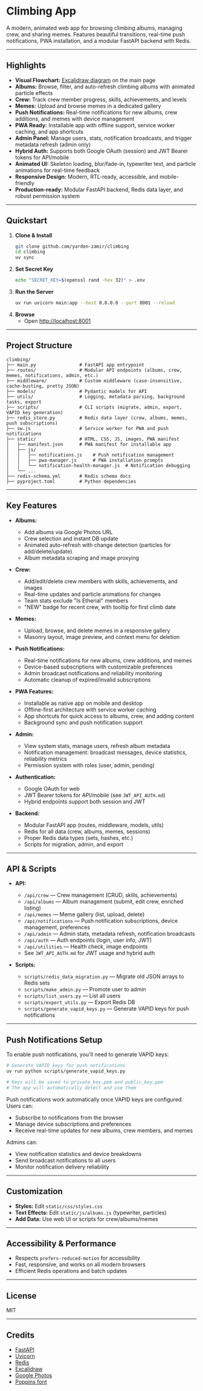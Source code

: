 # Climbing App

A modern, animated web app for browsing climbing albums, managing crew, and sharing memes. Features beautiful transitions, real-time push notifications, PWA installation, and a modular FastAPI backend with Redis.

---

## Highlights

- **Visual Flowchart:** [Excalidraw diagram](https://link.excalidraw.com/readonly/AtAowLIPvMThzN3XHsEf) on the main page
- **Albums:** Browse, filter, and auto-refresh climbing albums with animated particle effects
- **Crew:** Track crew member progress, skills, achievements, and levels
- **Memes:** Upload and browse memes in a dedicated gallery
- **Push Notifications:** Real-time notifications for new albums, crew additions, and memes with device management
- **PWA Ready:** Installable app with offline support, service worker caching, and app shortcuts
- **Admin Panel:** Manage users, stats, notification broadcasts, and trigger metadata refresh (admin only)
- **Hybrid Auth:** Supports both Google OAuth (session) and JWT Bearer tokens for API/mobile
- **Animated UI:** Skeleton loading, blur/fade-in, typewriter text, and particle animations for real-time feedback
- **Responsive Design:** Modern, RTL-ready, accessible, and mobile-friendly
- **Production-ready:** Modular FastAPI backend, Redis data layer, and robust permission system

---

## Quickstart

1. **Clone & Install**
    ```bash
    git clone github.com/yarden-zamir/climbing
    cd climbing
    uv sync
    ```
2. **Set Secret Key**
    ```bash
    echo "SECRET_KEY=$(openssl rand -hex 32)" > .env
    ```
3. **Run the Server**
    ```bash
    uv run uvicorn main:app --host 0.0.0.0 --port 8001 --reload
    ```
4. **Browse**
    - Open [http://localhost:8001](http://localhost:8001)

---

## Project Structure

```
climbing/
├── main.py                # FastAPI app entrypoint
├── routes/                # Modular API endpoints (albums, crew, memes, notifications, admin, etc.)
├── middleware/            # Custom middleware (case-insensitive, cache-busting, pretty JSON)
├── models/                # Pydantic models for API
├── utils/                 # Logging, metadata parsing, background tasks, export
├── scripts/               # CLI scripts (migrate, admin, export, VAPID key generation)
├── redis_store.py         # Redis data layer (crew, albums, memes, push subscriptions)
├── sw.js                  # Service worker for PWA and push notifications
├── static/                # HTML, CSS, JS, images, PWA manifest
│   ├── manifest.json      # PWA manifest for installable app
│   ├── js/
│   │   ├── notifications.js    # Push notification management
│   │   ├── pwa-manager.js      # PWA installation prompts
│   │   └── notification-health-manager.js  # Notification debugging
│   └── ...
├── redis-schema.yml       # Redis schema docs
├── pyproject.toml         # Python dependencies
```

---

## Key Features

- **Albums:**
  - Add albums via Google Photos URL
  - Crew selection and instant DB update
  - Animated auto-refresh with change detection (particles for add/delete/update)
  - Album metadata scraping and image proxying

- **Crew:**
  - Add/edit/delete crew members with skills, achievements, and images
  - Real-time updates and particle animations for changes
  - Team stats exclude "Is Etherial" members
  - "NEW" badge for recent crew, with tooltip for first climb date

- **Memes:**
  - Upload, browse, and delete memes in a responsive gallery
  - Masonry layout, image preview, and context menu for deletion

- **Push Notifications:**
  - Real-time notifications for new albums, crew additions, and memes
  - Device-based subscriptions with customizable preferences
  - Admin broadcast notifications and reliability monitoring
  - Automatic cleanup of expired/invalid subscriptions

- **PWA Features:**
  - Installable as native app on mobile and desktop
  - Offline-first architecture with service worker caching
  - App shortcuts for quick access to albums, crew, and adding content
  - Background sync and push notification support

- **Admin:**
  - View system stats, manage users, refresh album metadata
  - Notification management: broadcast messages, device statistics, reliability metrics
  - Permission system with roles (user, admin, pending)

- **Authentication:**
  - Google OAuth for web
  - JWT Bearer tokens for API/mobile (see `JWT_API_AUTH.md`)
  - Hybrid endpoints support both session and JWT

- **Backend:**
  - Modular FastAPI app (routes, middleware, models, utils)
  - Redis for all data (crew, albums, memes, sessions)
  - Proper Redis data types (sets, hashes, etc.)
  - Scripts for migration, admin, and export

---

## API & Scripts

- **API:**
  - `/api/crew` — Crew management (CRUD, skills, achievements)
  - `/api/albums` — Album management (submit, edit crew, enriched listing)
  - `/api/memes` — Meme gallery (list, upload, delete)
  - `/api/notifications` — Push notification subscriptions, device management, preferences
  - `/api/admin` — Admin stats, metadata refresh, notification broadcasts
  - `/api/auth` — Auth endpoints (login, user info, JWT)
  - `/api/utilities` — Health check, image endpoints
  - See `JWT_API_AUTH.md` for JWT usage and hybrid auth

- **Scripts:**
  - `scripts/redis_data_migration.py` — Migrate old JSON arrays to Redis sets
  - `scripts/make_admin.py` — Promote user to admin
  - `scripts/list_users.py` — List all users
  - `scripts/export_utils.py` — Export Redis DB
  - `scripts/generate_vapid_keys.py` — Generate VAPID keys for push notifications

---

## Push Notifications Setup

To enable push notifications, you'll need to generate VAPID keys:

```bash
# Generate VAPID keys for push notifications
uv run python scripts/generate_vapid_keys.py

# Keys will be saved to private_key.pem and public_key.pem
# The app will automatically detect and use them
```

Push notifications work automatically once VAPID keys are configured. Users can:
- Subscribe to notifications from the browser
- Manage device subscriptions and preferences
- Receive real-time updates for new albums, crew members, and memes

Admins can:
- View notification statistics and device breakdowns
- Send broadcast notifications to all users
- Monitor notification delivery reliability

---

## Customization

- **Styles:** Edit `static/css/styles.css`
- **Text Effects:** Edit `static/js/albums.js` (typewriter, particles)
- **Add Data:** Use web UI or scripts for crew/albums/memes

---

## Accessibility & Performance

- Respects `prefers-reduced-motion` for accessibility
- Fast, responsive, and works on all modern browsers
- Efficient Redis operations and batch updates

---

## License

MIT

---

## Credits

- [FastAPI](https://fastapi.tiangolo.com/)
- [Uvicorn](https://www.uvicorn.org/)
- [Redis](https://redis.io/)
- [Excalidraw](https://excalidraw.com/)
- [Google Photos](https://photos.google.com/)
- [Poppins font](https://fonts.google.com/specimen/Poppins)
